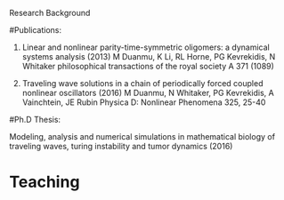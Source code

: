 Research Background

#Publications:

1. Linear and nonlinear parity-time-symmetric oligomers: a dynamical systems analysis  (2013)
M Duanmu, K Li, RL Horne, PG Kevrekidis, N Whitaker
philosophical transactions of the royal society A 371 (1089)

2. Traveling wave solutions in a chain of periodically forced coupled nonlinear oscillators (2016)
M Duanmu, N Whitaker, PG Kevrekidis, A Vainchtein, JE Rubin
Physica D: Nonlinear Phenomena 325, 25-40


#Ph.D Thesis: <br />

Modeling, analysis and numerical simulations in mathematical biology of traveling waves, turing
instability and tumor dynamics (2016)


# Teaching
